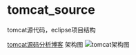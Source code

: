 # tomcat_source
tomcat源代码，eclipse项目结构  

[tomcat源码分析博客](http://cmsblogs.com/?p=2686)
架构图
![tomcat架构图](https://gitee.com/chenssy/blog-home/raw/master/image/201809/20180809011001.png)
